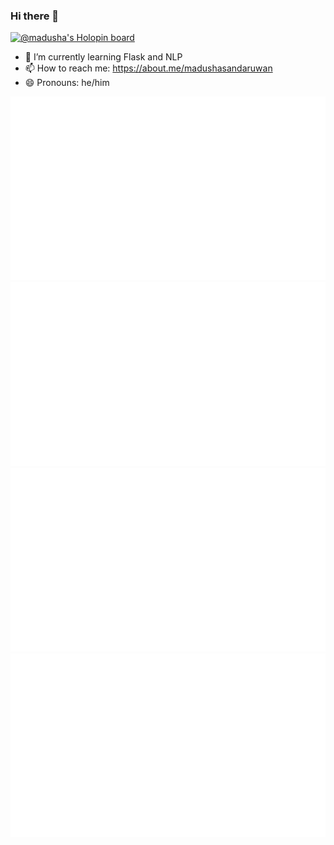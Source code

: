 ### Hi there 👋

[![@madusha's Holopin board](https://holopin.me/madusha)](https://holopin.io/@madusha)

- 🌱 I’m currently learning Flask and NLP
- 📫 How to reach me: https://about.me/madushasandaruwan
- 😄 Pronouns: he/him

![](https://raw.githubusercontent.com/MadushaS/gitstat/master/generated/overview.svg#gh-dark-mode-only)
![](https://raw.githubusercontent.com/MadushaS/gitstat/master/generated/overview.svg#gh-light-mode-only)
![](https://raw.githubusercontent.com/MadushaS/gitstat/master/generated/languages.svg#gh-dark-mode-only)
![](https://raw.githubusercontent.com/MadushaS/gitstat/master/generated/languages.svg#gh-light-mode-only)
